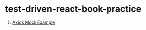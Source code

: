 # test-driven-react-book-practice

1. [Axios Mock Example](https://github.com/jeftarmascarenhas/react-testing-library/blob/master/src/__tests__/fetch.test.js)